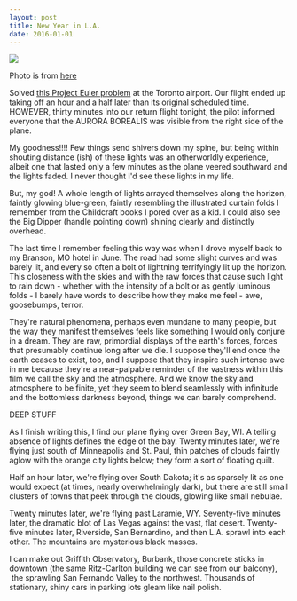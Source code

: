 ```yaml
---
layout: post
title: New Year in L.A.
date: 2016-01-01
---
```


![]({{site.github.url}}/images/2016-01/northern-lights.jpg)
<figcaption class="caption">Photo is from <a href="http://www.cbc.ca/news/technology/solar-storm-northern-lights-near-years-eve-1.3384756">here</a></figcaption>

Solved [this Project Euler problem](https://projecteuler.net/problem=10) at the Toronto airport. Our flight ended up taking off an hour and a half later than its original scheduled time. HOWEVER, thirty minutes into our return flight tonight, the pilot informed everyone that the AURORA BOREALIS was visible from the right side of the plane.

My goodness!!!! Few things send shivers down my spine, but being within shouting distance (ish) of these lights was an otherworldly experience, albeit one that lasted only a few minutes as the plane veered southward and the lights faded. I never thought I'd see these lights in my life.

But, my god! A whole length of lights arrayed themselves along the horizon, faintly glowing blue-green, faintly resembling the illustrated curtain folds I remember from the Childcraft books I pored over as a kid. I could also see the Big Dipper (handle pointing down) shining clearly and distinctly overhead.

The last time I remember feeling this way was when I drove myself back to my Branson, MO hotel in June. The road had some slight curves and was barely lit, and every so often a bolt of lightning terrifyingly lit up the horizon. This closeness with the skies and with the raw forces that cause such light to rain down - whether with the intensity of a bolt or as gently luminous folds - I barely have words to describe how they make me feel - awe, goosebumps, terror.

They're natural phenomena, perhaps even mundane to many people, but the way they manifest themselves feels like something I would only conjure in a dream. They are raw, primordial displays of the earth's forces, forces that presumably continue long after we die. I suppose they'll end once the earth ceases to exist, too, and I suppose that they inspire such intense awe in me because they're a near-palpable reminder of the vastness within this film we call the sky and the atmosphere. And we know the sky and atmosphere to be finite, yet they seem to blend seamlessly with infinitude and the bottomless darkness beyond, things we can barely comprehend.

DEEP STUFF

As I finish writing this, I find our plane flying over Green Bay, WI. A telling absence of lights defines the edge of the bay. Twenty minutes later, we're flying just south of Minneapolis and St. Paul, thin patches of clouds faintly aglow with the orange city lights below; they form a sort of floating quilt.

Half an hour later, we're flying over South Dakota; it's as sparsely lit as one would expect (at times, nearly overwhelmingly dark), but there are still small clusters of towns that peek through the clouds, glowing like small nebulae.

Twenty minutes later, we're flying past Laramie, WY. Seventy-five minutes later, the dramatic blot of Las Vegas against the vast, flat desert. Twenty-five minutes later, Riverside, San Bernardino, and then L.A. sprawl into each other. The mountains are mysterious black masses.

I can make out Griffith Observatory, Burbank, those concrete sticks in downtown (the same Ritz-Carlton building we can see from our balcony),  the sprawling San Fernando Valley to the northwest. Thousands of stationary, shiny cars in parking lots gleam like nail polish.